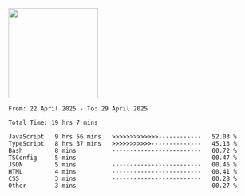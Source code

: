 <img height="180em" src="https://github-readme-stats-eight-theta.vercel.app/api?username=bkundev&show_icons=true&theme=radical&include_all_commits=true&count_private=true"/>
<!--START_SECTION:waka-->

```all_time
From: 22 April 2025 - To: 29 April 2025

Total Time: 19 hrs 7 mins

JavaScript   9 hrs 56 mins   >>>>>>>>>>>>>------------   52.03 %
TypeScript   8 hrs 37 mins   >>>>>>>>>>>--------------   45.13 %
Bash         8 mins          -------------------------   00.72 %
TSConfig     5 mins          -------------------------   00.47 %
JSON         5 mins          -------------------------   00.46 %
HTML         4 mins          -------------------------   00.41 %
CSS          3 mins          -------------------------   00.28 %
Other        3 mins          -------------------------   00.27 %
```

<!--END_SECTION:waka-->

